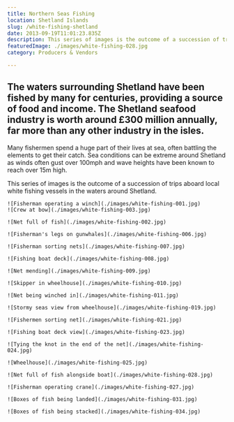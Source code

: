 ```yaml
---
title: Northern Seas Fishing
location: Shetland Islands
slug: /white-fishing-shetland
date: 2013-09-19T11:01:23.835Z
description: This series of images is the outcome of a succession of trips aboard local white fishing vessels in the waters around Shetland.
featuredImage: ./images/white-fishing-028.jpg
category: Producers & Vendors

---
```

## The waters surrounding Shetland have been fished by many for centuries, providing a source of food and income.  The Shetland seafood industry is worth around £300 million annually, far more than any other industry in the isles.

Many fishermen spend a huge part of their lives at sea, often battling the elements to get their catch. Sea conditions can be extreme around Shetland as winds often gust over 100mph and wave heights have been known to reach over 15m high.

This series of images is the outcome of a succession of trips aboard local white fishing vessels in the waters around Shetland.

```grid|2
![Fisherman operating a winch](./images/white-fishing-001.jpg)
![Crew at bow](./images/white-fishing-003.jpg)
```

```grid|1
![Net full of fish](./images/white-fishing-002.jpg)
```

```grid|2
![Fisherman's legs on gunwhales](./images/white-fishing-006.jpg)

![Fisherman sorting nets](./images/white-fishing-007.jpg)
```

```grid|2
![Fishing boat deck](./images/white-fishing-008.jpg)

![Net mending](./images/white-fishing-009.jpg)
```

```grid|2
![Skipper in wheelhouse](./images/white-fishing-010.jpg)

![Net being winched in](./images/white-fishing-011.jpg)
```

```grid|1
![Stormy seas view from wheelhouse](./images/white-fishing-019.jpg)
```

```grid|2
![Fishermen sorting net](./images/white-fishing-021.jpg)

![Fishing boat deck view](./images/white-fishing-023.jpg)
```

```grid|1
![Tying the knot in the end of the net](./images/white-fishing-024.jpg)
```

```grid|2
![Wheelhouse](./images/white-fishing-025.jpg)

![Net full of fish alongside boat](./images/white-fishing-028.jpg)
```

```grid|1
![Fisherman operating crane](./images/white-fishing-027.jpg)
```

```grid|2
![Boxes of fish being landed](./images/white-fishing-031.jpg)

![Boxes of fish being stacked](./images/white-fishing-034.jpg)
```
